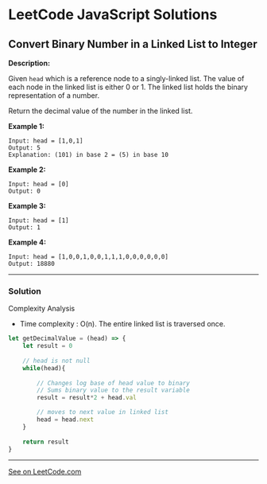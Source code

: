 # LeetCode JavaScript Solutions



## Convert Binary Number in a Linked List to Integer



**Description:**

Given ```head``` which is a reference node to a singly-linked list. The value of each node in the linked list is either 0 or 1. The linked list holds the binary representation of a number.

Return the decimal value of the number in the linked list.

**Example 1:**
```
Input: head = [1,0,1]
Output: 5
Explanation: (101) in base 2 = (5) in base 10
```
**Example 2:**
```
Input: head = [0]
Output: 0
```
**Example 3:**
```
Input: head = [1]
Output: 1
```
**Example 4:**
```
Input: head = [1,0,0,1,0,0,1,1,1,0,0,0,0,0,0]
Output: 18880
```

---


### Solution
Complexity Analysis

- Time complexity : O(n). The entire linked list is traversed once.


```JavaScript
let getDecimalValue = (head) => {
    let result = 0
    
    // head is not null
    while(head){
        
        // Changes log base of head value to binary
        // Sums binary value to the result variable
        result = result*2 + head.val 

        // moves to next value in linked list
        head = head.next
    }
    
    return result
}

```


---


[See on LeetCode.com](https://leetcode.com/problems/convert-binary-number-in-a-linked-list-to-integer/)
